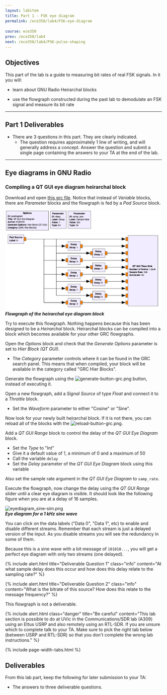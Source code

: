 ```yaml
---
layout: labitem
title: Part 1 - FSK eye diagram
permalink: /ece350/lab4/FSK-eye-diagram

course: ece350
prev: /ece350/lab4
next: /ece350/lab4/PSK-pulse-shaping
---
```


## Objectives

This part of the lab is a guide to measuring bit rates of real FSK signals. In it you will:

- learn about GNU Radio Heirarchal blocks

- use the flowgraph constructed during the past lab to demodulate an FSK signal and measure its bit rate

---

## Part 1 Deliverables

- There are 3 questions in this part. They are clearly indicated.
  - The question requires approximately 1 line of writing, and will generally address a concept. Answer the question and submit a single page containing the answers to your TA at the end of the lab.

---

## Eye diagrams in GNU Radio

### Compiling a QT GUI eye diagram heirarchal block

Download and open [this grc file](./data/heir-eyediagram.grc). Notice that instead of *Variable* blocks, there are *Parameter* blocks and the flowgraph is fed by a *Pad Source* block.

  ![eyediagram_heirarchal-grc.png](./figures/eyediagram_heirarchal-grc.png)<br>
  __*Flowgraph of the heirarchal eye diagram block*__

Try to execute this flowgraph. Nothing happens because this has been designed to be a _Heirarchal_ block. Heirarchal blocks can be compiled into a block which becomes available for your other GRC flowgraphs.

Open the *Options* block and check that the *Generate Options* parameter is set to *Hier Block (QT GUI)*.

- The *Category* parameter controls where it can be found in the GRC search panel. This means that when compiled, your block will be available in the category called "GRC Hier Blocks".

Generate the flowgraph using the ![generate-button-grc.png]({{site.baseurl}}/_GRC-tutorials/figures/tutorial1_generate2.png) button, instead of executing it.

Open a new flowgraph, add a *Signal Source* of type *Float* and connect it to a *Throttle* block.

- Set the *Waveform* parameter to either "Cosine" or "Sine".

Now look for your newly built heirarchal block. If it is not there, you can reload all of the blocks with the ![reload-button-grc.png](./figures/reload-button-grc.png).

Add a *QT GUI Range* block to control the delay of the *QT GUI Eye Diagram* block.

- Set the *Type* to "Int"
- Give it a default value of 1, a minimum of 0 and a maximum of 50
- Call the variable `delay`
- Set the *Delay* parameter of the *QT GUI Eye Diagram* block using this variable

Also set the sample rate argument in the *QT GUI Eye Diagram* to `samp_rate`.
  
Execute the flowgraph, now change the delay using the *QT GUI Range* slider until a clear eye diagram is visible. It should look like the following figure when you are at a delay of 16 samples.

  ![eyediagram_sine-sim.png](./figures/eyediagram_sine-sim.png)<br>
  __*Eye diagram for a 1 kHz sine wave*__

You can click on the data labels ("Data 0", "Data 1", etc) to enable and disable different streams. Remember that each stream is just a delayed version of the input. As you disable streams you will see the redundancy in some of them.

Because this is a sine wave with a bit message of `101010...`, you will get a perfect eye diagram with only two streams (one delayed).

{% include alert.html title="Deliverable Question 1" class="info" content="At what sample delay does this occur and how does this delay relate to the sampling rate?" %}

{% include alert.html title="Deliverable Question 2" class="info" content="What is the bitrate of this source? How does this relate to the message frequency?" %}

This flowgraph is not a deliverable.

{% include alert.html class="danger" title="Be careful" content="This lab section is possible to do at UVic in the Communications/SDR lab (A309) using an Ettus USRP and also remotely using an RTL-SDR. If you are unsure which to complete talk to your TA. Make sure to pick the right tab below (between USRP and RTL-SDR) so that you don't complete the wrong lab instructions." %}

{% include page-width-tabs.html %}

## Deliverables

From this lab part, keep the following for later submission to your TA:

- The answers to three deliverable questions.
